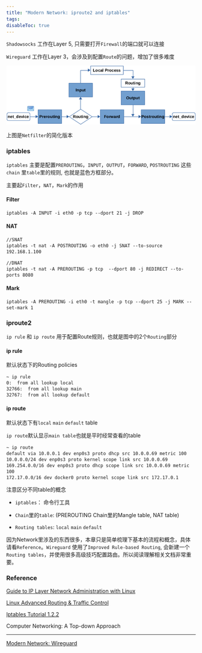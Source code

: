 ```yaml
---
title: "Modern Network: iproute2 and iptables"
tags: 
disableToc: true
---
```


`Shadowsocks` 工作在Layer 5, 只需要打开`Firewall`的端口就可以连接

`Wireguard` 工作在Layer 3，会涉及到配置`Route`的问题，增加了很多难度


![](/network/media/2022-03-01-15-12-04.png)

上图是`Netfilter`的简化版本

### iptables
`iptables` 主要是配置`PREROUTING`，`INPUT`，`OUTPUT`，`FORWARD`, `POSTROUTING` 这些`chain` 里`table`里的规则, 也就是蓝色方框部分。

主要起`Filter`，`NAT`，`Mark`的作用

#### Filter
```
iptables -A INPUT -i eth0 -p tcp --dport 21 -j DROP
```

#### NAT
```
//SNAT
iptables -t nat -A POSTROUTING -o eth0 -j SNAT --to-source 192.168.1.100
```

```
//DNAT
iptables -t nat -A PREROUTING -p tcp  --dport 80 -j REDIRECT --to-ports 8080
```
#### Mark

```
iptables -A PREROUTING -i eth0 -t mangle -p tcp --dport 25 -j MARK --set-mark 1
```

### iproute2
`ip rule` 和 `ip route` 用于配置Route规则，也就是图中的2个`Routing`部分

#### ip rule
默认状态下的Routing policies
```
~ ip rule
0:	from all lookup local
32766:	from all lookup main
32767:	from all lookup default
```

#### ip route
默认状态下有`local` `main` `default` table

`ip route`默认显示`main table`也就是平时经常查看的table
```
~ ip route
default via 10.0.0.1 dev enp0s3 proto dhcp src 10.0.0.69 metric 100 
10.0.0.0/24 dev enp0s3 proto kernel scope link src 10.0.0.69 
169.254.0.0/16 dev enp0s3 proto dhcp scope link src 10.0.0.69 metric 100 
172.17.0.0/16 dev docker0 proto kernel scope link src 172.17.0.1 
```

注意区分不同table的概念
- `iptables`：
命令行工具
 
- `Chain`里的`table`: 
(PREROUTING Chain里的Mangle table, NAT table)

- `Routing tables`: 
`local` `main` `default`

因为Network里涉及的东西很多，本章只是简单梳理下基本的流程和概念，具体请看`Reference`。`Wireguard` 使用了`Improved Rule-based Routing`, 会新建一个`Routing tables`，并使用很多高级技巧配置路由。所以阅读理解相关文档非常重要。

### Reference
[Guide to IP Layer Network Administration with Linux](http://linux-ip.net/html/index.html)

[Linux Advanced Routing & Traffic Control](https://lartc.org)

[Iptables Tutorial 1.2.2](https://www.frozentux.net/iptables-tutorial/iptables-tutorial.html)

Computer Networking: A Top-down Approach

---
[Modern Network: Wireguard](/network/wireguard)